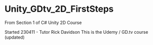 # Unity_GDtv_2D_FirstSteps
From Section 1 of C# Unity 2D Course

Started 230411 - Tutor Rick Davidson
This is the Udemy / GD.tv course (updated)
